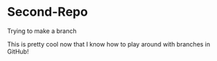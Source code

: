 # Second-Repo
Trying to make a branch

This is pretty cool now that I know how to play around with branches in GitHub! 


